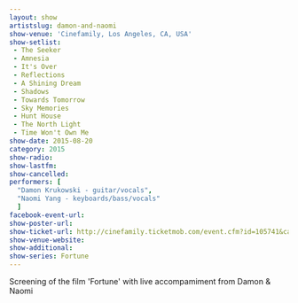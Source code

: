 ```yaml
---
layout: show
artistslug: damon-and-naomi
show-venue: 'Cinefamily, Los Angeles, CA, USA'
show-setlist:
 - The Seeker
 - Amnesia
 - It's Over
 - Reflections
 - A Shining Dream
 - Shadows
 - Towards Tomorrow
 - Sky Memories
 - Hunt House
 - The North Light
 - Time Won't Own Me
show-date: 2015-08-20
category: 2015
show-radio:
show-lastfm:
show-cancelled:
performers: [
  "Damon Krukowski - guitar/vocals",
  "Naomi Yang - keyboards/bass/vocals"
  ]
facebook-event-url:
show-poster-url: 
show-ticket-url: http://cinefamily.ticketmob.com/event.cfm?id=105741&cart
show-venue-website:
show-additional:
show-series: Fortune
---
```

Screening of the film 'Fortune' with live accompamiment from Damon & Naomi
